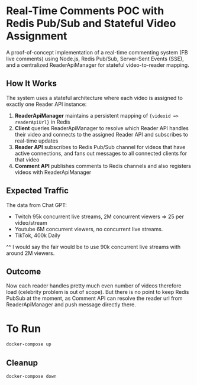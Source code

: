 # Real-Time Comments POC with Redis Pub/Sub and Stateful Video Assignment

A proof-of-concept implementation of a real-time commenting system (FB live comments) using Node.js, Redis Pub/Sub, Server-Sent Events (SSE), and a centralized ReaderApiManager for stateful video-to-reader mapping.

## How It Works

The system uses a stateful architecture where each video is assigned to exactly one Reader API instance:

1. **ReaderApiManager** maintains a persistent mapping of `{videoid => readerApiUrl}` in Redis
2. **Client** queries ReaderApiManager to resolve which Reader API handles their video and connects to the assigned Reader API and subscribes to real-time updates
4. **Reader API** subscribes to Redis Pub/Sub channel for videos that have active connections, and fans out messages to all connected clients for that video
5. **Comment API** publishes comments to Redis channels and also registers videos with ReaderApiManager

## Expected Traffic

The data from Chat GPT:
- Twitch 95k concurrent live streams, 2M concurrent viewers => 25 per video/stream
- Youtube 6M concurrent viewers, no concurrent live streams.
- TikTok, 400k Daily

^^ I would say the fair would be to use 90k concurrent live streams with around 2M viewers.

## Outcome

Now each reader handles pretty much even number of videos therefore load (celebrity problem is out of scope). But there is no point to keep Redis PubSub at the moment, as Comment API can resolve the reader url from ReaderApiManager and push message directly there.


# To Run

```bash
docker-compose up
```

## Cleanup

```bash
docker-compose down
```
